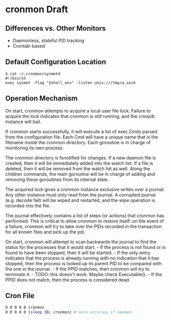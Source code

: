 # cronmon Draft

## Differences vs. Other Monitors

- Daemonless, stateful PID tracking
- Crontab-based

## Default Configuration Location

```
$ cat ~/.cronmon/sysmetd
#!/bin/sh
exec sysmet -flag "$shell_env" -listen unix:///tmp/a.sock
```

## Operation Mechanism

On start, cronmon attempts to acquire a local user file lock. Failure to acquire
the lock indicates that cronmon is still running, and the cronjob instance will
bail.

If cronmon starts successfully, it will execute a list of exec.Cmds parsed from
the configuration file. Each Cmd will have a unique name that is the filename
inside the cronmon directory. Each goroutine is in charge of monitoring its own
process.

The cronmon directory is fsnotified for changes. If a new daemon file is
created, then it will be immediately added into the watch list. If a file is
deleted, then it will be removed from the watch list as well. Along the children
commands, the main goroutine will be in charge of adding and removing these
goroutines from its internal state.

The acquired lock gives a cronmon instance exclusive writes over a journal. Any
other instance must only read from the journal. A corrupted journal (e.g. decode
fail) will be wiped and restarted, and the wipe operation is recorded into the
file.

The journal effectively contains a list of steps (or actions) that cronmon has
performed. This is critical to allow cronmon to restore itself: on the event of
a failure, cronmon will try to take over the PIDs recorded in the transaction
for all known files and pick up the job.

On start, cronmon will attempt to scan backwards the journal to find the status
for the processes that it would start.
	- If the process is not found or is found to have been stopped, then it will
	  be started.
	- If the only entry indicates that the process is already running with no
	  indication that it has stopped, then the process is looked up its parent
	  PID to be compared with the one in the journal.
	  	- If the PPID matches, then cronmon will try to terminate it.
			- TODO: this doesn't work. Maybe check Executable().
		- If the PPID does not match, then the process is considered dead.

## Cron File

```sh
0 0 0 0 0 cronmon
0 0 0 0 0 (sleep 30; cronmon) # more accuracy if needed
```
